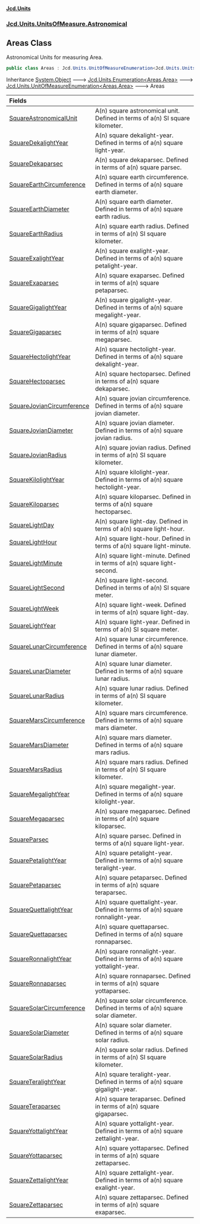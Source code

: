 #### [Jcd.Units](index.md 'index')
### [Jcd.Units.UnitsOfMeasure.Astronomical](Jcd.Units.UnitsOfMeasure.Astronomical.md 'Jcd.Units.UnitsOfMeasure.Astronomical')

## Areas Class

Astronomical Units for measuring Area.

```csharp
public class Areas : Jcd.Units.UnitOfMeasureEnumeration<Jcd.Units.UnitsOfMeasure.Astronomical.Areas, Jcd.Units.UnitTypes.Area>
```

Inheritance [System.Object](https://docs.microsoft.com/en-us/dotnet/api/System.Object 'System.Object') &#129106; [Jcd.Units.Enumeration&lt;](Jcd.Units.Enumeration_TEnumeration,T_.md 'Jcd.Units.Enumeration<TEnumeration,T>')[Areas](Jcd.Units.UnitsOfMeasure.Astronomical.Areas.md 'Jcd.Units.UnitsOfMeasure.Astronomical.Areas')[,](Jcd.Units.Enumeration_TEnumeration,T_.md 'Jcd.Units.Enumeration<TEnumeration,T>')[Area](Jcd.Units.UnitTypes.Area.md 'Jcd.Units.UnitTypes.Area')[&gt;](Jcd.Units.Enumeration_TEnumeration,T_.md 'Jcd.Units.Enumeration<TEnumeration,T>') &#129106; [Jcd.Units.UnitOfMeasureEnumeration&lt;](Jcd.Units.UnitOfMeasureEnumeration_TEnumeration,T_.md 'Jcd.Units.UnitOfMeasureEnumeration<TEnumeration,T>')[Areas](Jcd.Units.UnitsOfMeasure.Astronomical.Areas.md 'Jcd.Units.UnitsOfMeasure.Astronomical.Areas')[,](Jcd.Units.UnitOfMeasureEnumeration_TEnumeration,T_.md 'Jcd.Units.UnitOfMeasureEnumeration<TEnumeration,T>')[Area](Jcd.Units.UnitTypes.Area.md 'Jcd.Units.UnitTypes.Area')[&gt;](Jcd.Units.UnitOfMeasureEnumeration_TEnumeration,T_.md 'Jcd.Units.UnitOfMeasureEnumeration<TEnumeration,T>') &#129106; Areas

| Fields | |
| :--- | :--- |
| [SquareAstronomicalUnit](Jcd.Units.UnitsOfMeasure.Astronomical.Areas.SquareAstronomicalUnit.md 'Jcd.Units.UnitsOfMeasure.Astronomical.Areas.SquareAstronomicalUnit') | A(n) square astronomical unit. Defined in terms of a(n) SI square kilometer. |
| [SquareDekalightYear](Jcd.Units.UnitsOfMeasure.Astronomical.Areas.SquareDekalightYear.md 'Jcd.Units.UnitsOfMeasure.Astronomical.Areas.SquareDekalightYear') | A(n) square dekalight-year. Defined in terms of a(n) square light-year. |
| [SquareDekaparsec](Jcd.Units.UnitsOfMeasure.Astronomical.Areas.SquareDekaparsec.md 'Jcd.Units.UnitsOfMeasure.Astronomical.Areas.SquareDekaparsec') | A(n) square dekaparsec. Defined in terms of a(n) square parsec. |
| [SquareEarthCircumference](Jcd.Units.UnitsOfMeasure.Astronomical.Areas.SquareEarthCircumference.md 'Jcd.Units.UnitsOfMeasure.Astronomical.Areas.SquareEarthCircumference') | A(n) square earth circumference. Defined in terms of a(n) square earth diameter. |
| [SquareEarthDiameter](Jcd.Units.UnitsOfMeasure.Astronomical.Areas.SquareEarthDiameter.md 'Jcd.Units.UnitsOfMeasure.Astronomical.Areas.SquareEarthDiameter') | A(n) square earth diameter. Defined in terms of a(n) square earth radius. |
| [SquareEarthRadius](Jcd.Units.UnitsOfMeasure.Astronomical.Areas.SquareEarthRadius.md 'Jcd.Units.UnitsOfMeasure.Astronomical.Areas.SquareEarthRadius') | A(n) square earth radius. Defined in terms of a(n) SI square kilometer. |
| [SquareExalightYear](Jcd.Units.UnitsOfMeasure.Astronomical.Areas.SquareExalightYear.md 'Jcd.Units.UnitsOfMeasure.Astronomical.Areas.SquareExalightYear') | A(n) square exalight-year. Defined in terms of a(n) square petalight-year. |
| [SquareExaparsec](Jcd.Units.UnitsOfMeasure.Astronomical.Areas.SquareExaparsec.md 'Jcd.Units.UnitsOfMeasure.Astronomical.Areas.SquareExaparsec') | A(n) square exaparsec. Defined in terms of a(n) square petaparsec. |
| [SquareGigalightYear](Jcd.Units.UnitsOfMeasure.Astronomical.Areas.SquareGigalightYear.md 'Jcd.Units.UnitsOfMeasure.Astronomical.Areas.SquareGigalightYear') | A(n) square gigalight-year. Defined in terms of a(n) square megalight-year. |
| [SquareGigaparsec](Jcd.Units.UnitsOfMeasure.Astronomical.Areas.SquareGigaparsec.md 'Jcd.Units.UnitsOfMeasure.Astronomical.Areas.SquareGigaparsec') | A(n) square gigaparsec. Defined in terms of a(n) square megaparsec. |
| [SquareHectolightYear](Jcd.Units.UnitsOfMeasure.Astronomical.Areas.SquareHectolightYear.md 'Jcd.Units.UnitsOfMeasure.Astronomical.Areas.SquareHectolightYear') | A(n) square hectolight-year. Defined in terms of a(n) square dekalight-year. |
| [SquareHectoparsec](Jcd.Units.UnitsOfMeasure.Astronomical.Areas.SquareHectoparsec.md 'Jcd.Units.UnitsOfMeasure.Astronomical.Areas.SquareHectoparsec') | A(n) square hectoparsec. Defined in terms of a(n) square dekaparsec. |
| [SquareJovianCircumference](Jcd.Units.UnitsOfMeasure.Astronomical.Areas.SquareJovianCircumference.md 'Jcd.Units.UnitsOfMeasure.Astronomical.Areas.SquareJovianCircumference') | A(n) square jovian circumference. Defined in terms of a(n) square jovian diameter. |
| [SquareJovianDiameter](Jcd.Units.UnitsOfMeasure.Astronomical.Areas.SquareJovianDiameter.md 'Jcd.Units.UnitsOfMeasure.Astronomical.Areas.SquareJovianDiameter') | A(n) square jovian diameter. Defined in terms of a(n) square jovian radius. |
| [SquareJovianRadius](Jcd.Units.UnitsOfMeasure.Astronomical.Areas.SquareJovianRadius.md 'Jcd.Units.UnitsOfMeasure.Astronomical.Areas.SquareJovianRadius') | A(n) square jovian radius. Defined in terms of a(n) SI square kilometer. |
| [SquareKilolightYear](Jcd.Units.UnitsOfMeasure.Astronomical.Areas.SquareKilolightYear.md 'Jcd.Units.UnitsOfMeasure.Astronomical.Areas.SquareKilolightYear') | A(n) square kilolight-year. Defined in terms of a(n) square hectolight-year. |
| [SquareKiloparsec](Jcd.Units.UnitsOfMeasure.Astronomical.Areas.SquareKiloparsec.md 'Jcd.Units.UnitsOfMeasure.Astronomical.Areas.SquareKiloparsec') | A(n) square kiloparsec. Defined in terms of a(n) square hectoparsec. |
| [SquareLightDay](Jcd.Units.UnitsOfMeasure.Astronomical.Areas.SquareLightDay.md 'Jcd.Units.UnitsOfMeasure.Astronomical.Areas.SquareLightDay') | A(n) square light-day. Defined in terms of a(n) square light-hour. |
| [SquareLightHour](Jcd.Units.UnitsOfMeasure.Astronomical.Areas.SquareLightHour.md 'Jcd.Units.UnitsOfMeasure.Astronomical.Areas.SquareLightHour') | A(n) square light-hour. Defined in terms of a(n) square light-minute. |
| [SquareLightMinute](Jcd.Units.UnitsOfMeasure.Astronomical.Areas.SquareLightMinute.md 'Jcd.Units.UnitsOfMeasure.Astronomical.Areas.SquareLightMinute') | A(n) square light-minute. Defined in terms of a(n) square light-second. |
| [SquareLightSecond](Jcd.Units.UnitsOfMeasure.Astronomical.Areas.SquareLightSecond.md 'Jcd.Units.UnitsOfMeasure.Astronomical.Areas.SquareLightSecond') | A(n) square light-second. Defined in terms of a(n) SI square meter. |
| [SquareLightWeek](Jcd.Units.UnitsOfMeasure.Astronomical.Areas.SquareLightWeek.md 'Jcd.Units.UnitsOfMeasure.Astronomical.Areas.SquareLightWeek') | A(n) square light-week. Defined in terms of a(n) square light-day. |
| [SquareLightYear](Jcd.Units.UnitsOfMeasure.Astronomical.Areas.SquareLightYear.md 'Jcd.Units.UnitsOfMeasure.Astronomical.Areas.SquareLightYear') | A(n) square light-year. Defined in terms of a(n) SI square meter. |
| [SquareLunarCircumference](Jcd.Units.UnitsOfMeasure.Astronomical.Areas.SquareLunarCircumference.md 'Jcd.Units.UnitsOfMeasure.Astronomical.Areas.SquareLunarCircumference') | A(n) square lunar circumference. Defined in terms of a(n) square lunar diameter. |
| [SquareLunarDiameter](Jcd.Units.UnitsOfMeasure.Astronomical.Areas.SquareLunarDiameter.md 'Jcd.Units.UnitsOfMeasure.Astronomical.Areas.SquareLunarDiameter') | A(n) square lunar diameter. Defined in terms of a(n) square lunar radius. |
| [SquareLunarRadius](Jcd.Units.UnitsOfMeasure.Astronomical.Areas.SquareLunarRadius.md 'Jcd.Units.UnitsOfMeasure.Astronomical.Areas.SquareLunarRadius') | A(n) square lunar radius. Defined in terms of a(n) SI square kilometer. |
| [SquareMarsCircumference](Jcd.Units.UnitsOfMeasure.Astronomical.Areas.SquareMarsCircumference.md 'Jcd.Units.UnitsOfMeasure.Astronomical.Areas.SquareMarsCircumference') | A(n) square mars circumference. Defined in terms of a(n) square mars diameter. |
| [SquareMarsDiameter](Jcd.Units.UnitsOfMeasure.Astronomical.Areas.SquareMarsDiameter.md 'Jcd.Units.UnitsOfMeasure.Astronomical.Areas.SquareMarsDiameter') | A(n) square mars diameter. Defined in terms of a(n) square mars radius. |
| [SquareMarsRadius](Jcd.Units.UnitsOfMeasure.Astronomical.Areas.SquareMarsRadius.md 'Jcd.Units.UnitsOfMeasure.Astronomical.Areas.SquareMarsRadius') | A(n) square mars radius. Defined in terms of a(n) SI square kilometer. |
| [SquareMegalightYear](Jcd.Units.UnitsOfMeasure.Astronomical.Areas.SquareMegalightYear.md 'Jcd.Units.UnitsOfMeasure.Astronomical.Areas.SquareMegalightYear') | A(n) square megalight-year. Defined in terms of a(n) square kilolight-year. |
| [SquareMegaparsec](Jcd.Units.UnitsOfMeasure.Astronomical.Areas.SquareMegaparsec.md 'Jcd.Units.UnitsOfMeasure.Astronomical.Areas.SquareMegaparsec') | A(n) square megaparsec. Defined in terms of a(n) square kiloparsec. |
| [SquareParsec](Jcd.Units.UnitsOfMeasure.Astronomical.Areas.SquareParsec.md 'Jcd.Units.UnitsOfMeasure.Astronomical.Areas.SquareParsec') | A(n) square parsec. Defined in terms of a(n) square light-year. |
| [SquarePetalightYear](Jcd.Units.UnitsOfMeasure.Astronomical.Areas.SquarePetalightYear.md 'Jcd.Units.UnitsOfMeasure.Astronomical.Areas.SquarePetalightYear') | A(n) square petalight-year. Defined in terms of a(n) square teralight-year. |
| [SquarePetaparsec](Jcd.Units.UnitsOfMeasure.Astronomical.Areas.SquarePetaparsec.md 'Jcd.Units.UnitsOfMeasure.Astronomical.Areas.SquarePetaparsec') | A(n) square petaparsec. Defined in terms of a(n) square teraparsec. |
| [SquareQuettalightYear](Jcd.Units.UnitsOfMeasure.Astronomical.Areas.SquareQuettalightYear.md 'Jcd.Units.UnitsOfMeasure.Astronomical.Areas.SquareQuettalightYear') | A(n) square quettalight-year. Defined in terms of a(n) square ronnalight-year. |
| [SquareQuettaparsec](Jcd.Units.UnitsOfMeasure.Astronomical.Areas.SquareQuettaparsec.md 'Jcd.Units.UnitsOfMeasure.Astronomical.Areas.SquareQuettaparsec') | A(n) square quettaparsec. Defined in terms of a(n) square ronnaparsec. |
| [SquareRonnalightYear](Jcd.Units.UnitsOfMeasure.Astronomical.Areas.SquareRonnalightYear.md 'Jcd.Units.UnitsOfMeasure.Astronomical.Areas.SquareRonnalightYear') | A(n) square ronnalight-year. Defined in terms of a(n) square yottalight-year. |
| [SquareRonnaparsec](Jcd.Units.UnitsOfMeasure.Astronomical.Areas.SquareRonnaparsec.md 'Jcd.Units.UnitsOfMeasure.Astronomical.Areas.SquareRonnaparsec') | A(n) square ronnaparsec. Defined in terms of a(n) square yottaparsec. |
| [SquareSolarCircumference](Jcd.Units.UnitsOfMeasure.Astronomical.Areas.SquareSolarCircumference.md 'Jcd.Units.UnitsOfMeasure.Astronomical.Areas.SquareSolarCircumference') | A(n) square solar circumference. Defined in terms of a(n) square solar diameter. |
| [SquareSolarDiameter](Jcd.Units.UnitsOfMeasure.Astronomical.Areas.SquareSolarDiameter.md 'Jcd.Units.UnitsOfMeasure.Astronomical.Areas.SquareSolarDiameter') | A(n) square solar diameter. Defined in terms of a(n) square solar radius. |
| [SquareSolarRadius](Jcd.Units.UnitsOfMeasure.Astronomical.Areas.SquareSolarRadius.md 'Jcd.Units.UnitsOfMeasure.Astronomical.Areas.SquareSolarRadius') | A(n) square solar radius. Defined in terms of a(n) SI square kilometer. |
| [SquareTeralightYear](Jcd.Units.UnitsOfMeasure.Astronomical.Areas.SquareTeralightYear.md 'Jcd.Units.UnitsOfMeasure.Astronomical.Areas.SquareTeralightYear') | A(n) square teralight-year. Defined in terms of a(n) square gigalight-year. |
| [SquareTeraparsec](Jcd.Units.UnitsOfMeasure.Astronomical.Areas.SquareTeraparsec.md 'Jcd.Units.UnitsOfMeasure.Astronomical.Areas.SquareTeraparsec') | A(n) square teraparsec. Defined in terms of a(n) square gigaparsec. |
| [SquareYottalightYear](Jcd.Units.UnitsOfMeasure.Astronomical.Areas.SquareYottalightYear.md 'Jcd.Units.UnitsOfMeasure.Astronomical.Areas.SquareYottalightYear') | A(n) square yottalight-year. Defined in terms of a(n) square zettalight-year. |
| [SquareYottaparsec](Jcd.Units.UnitsOfMeasure.Astronomical.Areas.SquareYottaparsec.md 'Jcd.Units.UnitsOfMeasure.Astronomical.Areas.SquareYottaparsec') | A(n) square yottaparsec. Defined in terms of a(n) square zettaparsec. |
| [SquareZettalightYear](Jcd.Units.UnitsOfMeasure.Astronomical.Areas.SquareZettalightYear.md 'Jcd.Units.UnitsOfMeasure.Astronomical.Areas.SquareZettalightYear') | A(n) square zettalight-year. Defined in terms of a(n) square exalight-year. |
| [SquareZettaparsec](Jcd.Units.UnitsOfMeasure.Astronomical.Areas.SquareZettaparsec.md 'Jcd.Units.UnitsOfMeasure.Astronomical.Areas.SquareZettaparsec') | A(n) square zettaparsec. Defined in terms of a(n) square exaparsec. |
